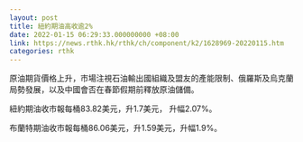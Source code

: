 ```yaml
---
layout: post
title: 紐約期油高收逾2%
date: 2022-01-15 06:29:33.000000000 +08:00
link: https://news.rthk.hk/rthk/ch/component/k2/1628969-20220115.htm
categories: rthk
---
```


原油期貨價格上升，市場注視石油輸出國組織及盟友的產能限制、俄羅斯及烏克蘭局勢發展，以及中國會否在春節假期前釋放原油儲備。

紐約期油收市報每桶83.82美元，升1.7美元， 升幅2.07%。

布蘭特期油收市報每桶86.06美元，升1.59美元，升幅1.9%。

